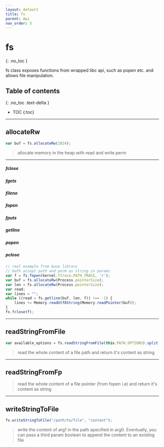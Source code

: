 ```yaml
---
layout: default
title: fs
parent: Api
nav_order: 3
---
```


# fs
{: .no_toc }


fs class exposes functions from wrapped libc api, such as popen etc. and allows file manipulation.

## Table of contents
{: .no_toc .text-delta }

* TOC
{:toc}

---

## allocateRw
```javascript
var buf = fs.allocateRw(1024);
```

> allocate memory in the heap with read and write perm

---

##### fclose
##### fgets
##### fileno
##### fopen
##### fputs
##### getline
##### popen
##### pclose

```javascript
// real example from base library
// both accept path and perm as string in params
var f = fs.fopen(kernel.ftrace.PATH_TRACE, 'r');
var buf = fs.allocateRw(Process.pointerSize);
var len = fs.allocateRw(Process.pointerSize);
var read;
var lines = "";
while ((read = fs.getline(buf, len, f)) !== -1) {
    lines += Memory.readUtf8String(Memory.readPointer(buf));
}
fs.fclose(f);
```

---

## readStringFromFile
```javascript
var available_options = fs.readStringFromFile(this.PATH_OPTIONS).split('\n');
```

> read the whole content of a file path and return it's content as string

---

## readStringFromFp

> read the whole content of a file pointer (from fopen i.e) and return it's content as string

---

## writeStringToFile
```javascript
fs.writeStringToFile("/path/to/file", "content");
```

> write the content of arg1 in the path specified in arg0. Eventually, you can pass a third param boolean to append the content to an existing file


